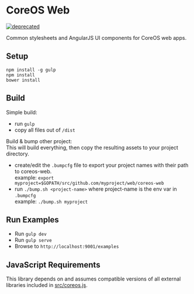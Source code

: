 # CoreOS Web

[![deprecated](http://badges.github.io/stability-badges/dist/deprecated.svg)](http://github.com/badges/stability-badges)

Common stylesheets and AngularJS UI components for CoreOS web apps.

## Setup
```
npm install -g gulp
npm install
bower install
```

## Build
Simple build:
- run `gulp`
- copy all files out of `/dist`

Build & bump other project:  
This will build everything, then copy the resulting assets to your project directory.  

- create/edit the `.bumpcfg` file to export your project names with their path to coreos-web.  
  example: `export myproject=$GOPATH/src/github.com/myproject/web/coreos-web`
- run `./bump.sh <project-name>` where project-name is the env var in `.bumpcfg`  
  example: `./bump.sh myproject`


## Run Examples
- Run `gulp dev`
- Run `gulp serve`
- Browse to `http://localhost:9001/examples`


## JavaScript Requirements
This library depends on and assumes compatible versions of all external libraries included in [src/coreos.js](src/coreos.js).
